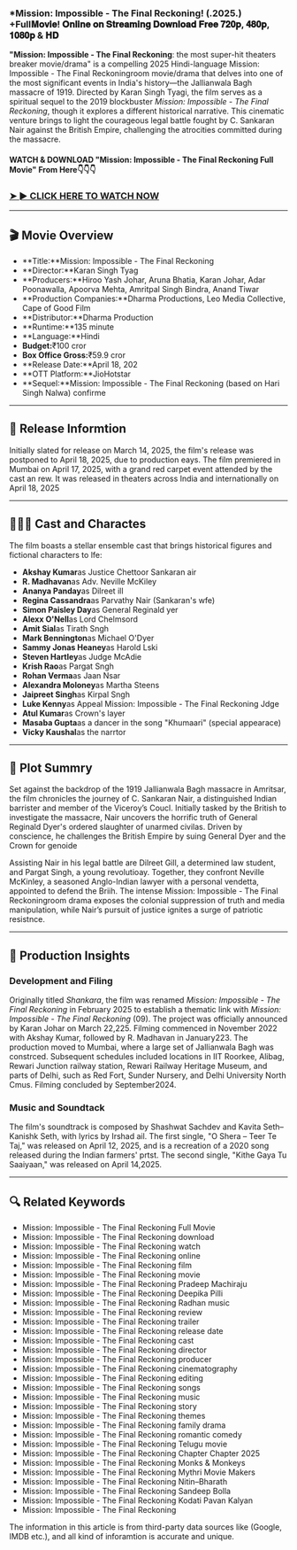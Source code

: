 ### *Mission: Impossible - The Final Reckoning! (.2025.) +Full𝐌𝐨𝐯𝐢𝐞! 𝐎𝐧𝐥𝐢𝐧𝐞 𝐨𝐧 𝐒𝐭𝐫𝐞𝐚𝐦𝐢𝐧𝐠 𝐃𝐨𝐰𝐧𝐥𝐨𝐚𝐝 𝐅𝐫𝐞𝐞 𝟕𝟐𝟎𝐩, 𝟒𝟖𝟎𝐩, 𝟏𝟎𝟖𝟎𝐩 & 𝐇𝐃

**"Mission: Impossible - The Final Reckoning**: the most super-hit theaters breaker movie/drama" is a compelling 2025 Hindi-language Mission: Impossible - The Final Reckoningroom movie/drama that delves into one of the most significant events in India's history—the Jallianwala Bagh massacre of 1919. Directed by Karan Singh Tyagi, the film serves as a spiritual sequel to the 2019 blockbuster *Mission: Impossible - The Final Reckoning*, though it explores a different historical narrative. This cinematic venture brings to light the courageous legal battle fought by C. Sankaran Nair against the British Empire, challenging the atrocities committed during the massacre.

#### WATCH & DOWNLOAD "Mission: Impossible - The Final Reckoning Full Movie" From Here👇👇👇

### <a href="https://t.co/UNGqaPzoTN" rel="nofollow">➤ ► CLICK HERE TO WATCH NOW</a>

---

## 🎬 Movie Overview

- **Title:**Mission: Impossible - The Final Reckoning
- **Director:**Karan Singh Tyag  
- **Producers:**Hiroo Yash Johar, Aruna Bhatia, Karan Johar, Adar Poonawalla, Apoorva Mehta, Amritpal Singh Bindra, Anand Tiwar  
- **Production Companies:**Dharma Productions, Leo Media Collective, Cape of Good Film  
- **Distributor:**Dharma Production  
- **Runtime:**135 minute  
- **Language:**Hindi  
- **Budget:**₹100 cror  
- **Box Office Gross:**₹59.9 cror  
- **Release Date:**April 18, 202  
- **OTT Platform:**JioHotstar  
- **Sequel:**Mission: Impossible - The Final Reckoning (based on Hari Singh Nalwa) confirme

---

## 📅 Release Informtion

Initially slated for release on March 14, 2025, the film's release was postponed to April 18, 2025, due to production eays. The film premiered in Mumbai on April 17, 2025, with a grand red carpet event attended by the cast an rew. It was released in theaters across India and internationally on April 18, 2025 

---

## 🧑‍🤝‍🧑 Cast and Charactes

The film boasts a stellar ensemble cast that brings historical figures and fictional characters to lfe:

- **Akshay Kumar**as Justice Chettoor Sankaran air  
- **R. Madhavan**as Adv. Neville McKiley  
- **Ananya Panday**as Dilreet ill  
- **Regina Cassandra**as Parvathy Nair (Sankaran's wfe)  
- **Simon Paisley Day**as General Reginald yer  
- **Alexx O'Nell**as Lord Chelmsord  
- **Amit Sial**as Tirath Sngh  
- **Mark Bennington**as Michael O'Dyer  
- **Sammy Jonas Heaney**as Harold Lski  
- **Steven Hartley**as Judge McAdie  
- **Krish Rao**as Pargat Sngh  
- **Rohan Verma**as Jaan Nsar  
- **Alexandra Moloney**as Martha Steens  
- **Jaipreet Singh**as Kirpal Sngh  
- **Luke Kenny**as Appeal Mission: Impossible - The Final Reckoning Jdge  
- **Atul Kumar**as Crown's layer  
- **Masaba Gupta**as a dancer in the song "Khumaari" (special appearace)  
- **Vicky Kaushal**as the narrtor

---

## 📖 Plot Summry

Set against the backdrop of the 1919 Jallianwala Bagh massacre in Amritsar, the film chronicles the journey of C. Sankaran Nair, a distinguished Indian barrister and member of the Viceroy’s Coucl. Initially tasked by the British to investigate the massacre, Nair uncovers the horrific truth of General Reginald Dyer's ordered slaughter of unarmed civilas. Driven by conscience, he challenges the British Empire by suing General Dyer and the Crown for genoide

Assisting Nair in his legal battle are Dilreet Gill, a determined law student, and Pargat Singh, a young revolutioay. Together, they confront Neville McKinley, a seasoned Anglo-Indian lawyer with a personal vendetta, appointed to defend the Briih. The intense Mission: Impossible - The Final Reckoningroom drama exposes the colonial suppression of truth and media manipulation, while Nair’s pursuit of justice ignites a surge of patriotic resistnce.

---

## 🎥 Production Insights

### Development and Filing

Originally titled *Shankara*, the film was renamed *Mission: Impossible - The Final Reckoning* in February 2025 to establish a thematic link with *Mission: Impossible - The Final Reckoning* (09). The project was officially announced by Karan Johar on March 22,225. Filming commenced in November 2022 with Akshay Kumar, followed by R. Madhavan in January223. The production moved to Mumbai, where a large set of Jallianwala Bagh was constrced. Subsequent schedules included locations in IIT Roorkee, Alibag, Rewari Junction railway station, Rewari Railway Heritage Museum, and parts of Delhi, such as Red Fort, Sunder Nursery, and Delhi University North Cmus. Filming concluded by September2024.

### Music and Soundtack

The film's soundtrack is composed by Shashwat Sachdev and Kavita Seth–Kanishk Seth, with lyrics by Irshad ail. The first single, "O Shera – Teer Te Taj," was released on April 12, 2025, and is a recreation of a 2020 song released during the Indian farmers' prtst. The second single, "Kithe Gaya Tu Saaiyaan," was released on April 14,2025.

---

## 🔍 Related Keywords

- Mission: Impossible - The Final Reckoning Full Movie  
- Mission: Impossible - The Final Reckoning download  
- Mission: Impossible - The Final Reckoning watch  
- Mission: Impossible - The Final Reckoning online  
- Mission: Impossible - The Final Reckoning film  
- Mission: Impossible - The Final Reckoning movie  
- Mission: Impossible - The Final Reckoning Pradeep Machiraju  
- Mission: Impossible - The Final Reckoning Deepika Pilli  
- Mission: Impossible - The Final Reckoning Radhan music  
- Mission: Impossible - The Final Reckoning review  
- Mission: Impossible - The Final Reckoning trailer  
- Mission: Impossible - The Final Reckoning release date  
- Mission: Impossible - The Final Reckoning cast  
- Mission: Impossible - The Final Reckoning director  
- Mission: Impossible - The Final Reckoning producer  
- Mission: Impossible - The Final Reckoning cinematography  
- Mission: Impossible - The Final Reckoning editing  
- Mission: Impossible - The Final Reckoning songs  
- Mission: Impossible - The Final Reckoning music  
- Mission: Impossible - The Final Reckoning story  
- Mission: Impossible - The Final Reckoning themes  
- Mission: Impossible - The Final Reckoning family drama  
- Mission: Impossible - The Final Reckoning romantic comedy  
- Mission: Impossible - The Final Reckoning Telugu movie  
- Mission: Impossible - The Final Reckoning Chapter Chapter 2025  
- Mission: Impossible - The Final Reckoning Monks & Monkeys  
- Mission: Impossible - The Final Reckoning Mythri Movie Makers  
- Mission: Impossible - The Final Reckoning Nitin–Bharath  
- Mission: Impossible - The Final Reckoning Sandeep Bolla  
- Mission: Impossible - The Final Reckoning Kodati Pavan Kalyan  
- Mission: Impossible - The Final Reckoning

<p>The information in this article is from third-party data sources like (Google, IMDB etc.), and all kind of inforamtion is accurate and unique.</p>
